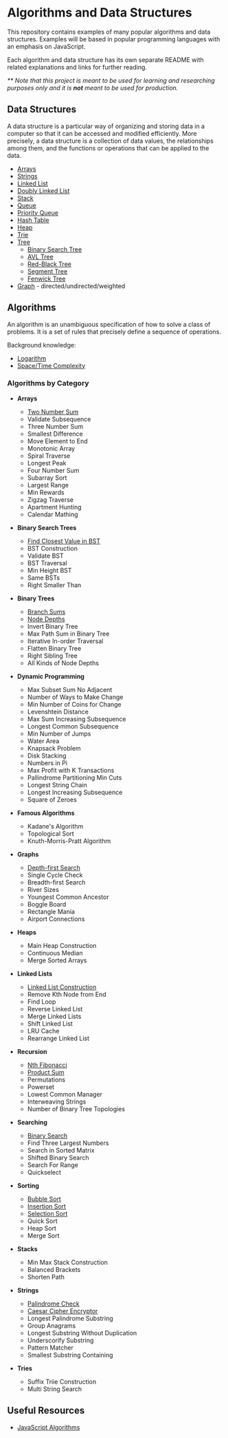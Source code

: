 # Algorithms and Data Structures

This repository contains examples of many popular algorithms and data structures. Examples will be based in popular programming languages with an emphasis on JavaScript.

Each algorithm and data structure has its own separate README with related explanations and links for further reading.

_\*\* Note that this project is meant to be used for learning and researching purposes only and it is **not** meant to be used for production._

## Data Structures
A data structure is a particular way of organizing and storing data in a computer so that it can be accessed and modified efficiently. More precisely, a data structure is a collection of data values, the relationships among them, and the functions or operations that can be applied to the data.

* [Arrays](src/data-structures/arrays)
* [Strings](src/data-structures/strings)
* [Linked List](src/data-structures/linked-list)
* [Doubly Linked List](src/data-structures/doubly-linked-list)
* [Stack](src/data-structures/stack)
* [Queue](src/data-structures/queue)
* [Priority Queue](src/data-structures/priority-queue)
* [Hash Table](src/data-structures/hash-table)
* [Heap](src/data-structures/heap)
* [Trie](src/data-structures/trie)
* [Tree](src/data-structures/tree)
    * [Binary Search Tree](src/data-structures/tree/binary-search-tree)
    * [AVL Tree](src/data-structures/tree/avl-tree)
    * [Red-Black Tree](src/data-structures/tree/red-black-tree)
    * [Segment Tree](src/data-structures/tree/segment-tree)
    * [Fenwick Tree](src/data-structures/tree/fenwick-tree)
* [Graph](src/data-structures/graph) - directed/undirected/weighted

## Algorithms

An algorithm is an unambiguous specification of how to solve a class of problems. It is a set of rules that precisely define a sequence of operations.

Background knowledge:
* [Logarithm](src/algorithms/review/logarithm)
* [Space/Time Complexity](src/algorithms/review/complexity)

### Algorithms by Category
* **Arrays**
  * [Two Number Sum](src/algorithms/arrays/two-number-sum)
  * Validate Subsequence
  * Three Number Sum
  * Smallest Difference
  * Move Element to End
  * Monotonic Array
  * Spiral Traverse
  * Longest Peak
  * Four Number Sum
  * Subarray Sort
  * Largest Range
  * Min Rewards
  * Zigzag Traverse
  * Apartment Hunting
  * Calendar Mathing

* **Binary Search Trees**
  * [Find Closest Value in BST](src/algorithms/binary-search-trees/closest-val-in-BST)
  * BST Construction
  * Validate BST
  * BST Traversal
  * Min Height BST
  * Same BSTs
  * Right Smaller Than

* **Binary Trees**
  * [Branch Sums](src/algorithms/binary-trees/branch-sums)
  * [Node Depths](src/algorithms/binary-trees/node-depths)
  * Invert Binary Tree
  * Max Path Sum in Binary Tree
  * Iterative In-order Traversal
  * Flatten Binary Tree
  * Right Sibling Tree
  * All Kinds of Node Depths

* **Dynamic Programming**
  * Max Subset Sum No Adjacent
  * Number of Ways to Make Change
  * Min Number of Coins for Change
  * Levenshtein Distance
  * Max Sum Increasing Subsequence
  * Longest Common Subsequence
  * Min Number of Jumps
  * Water Area
  * Knapsack Problem
  * Disk Stacking
  * Numbers in Pi
  * Max Profit with K Transactions
  * Pallindrome Partitioning Min Cuts
  * Longest String Chain
  * Longest Increasing Subsequence
  * Square of Zeroes

* **Famous Algorithms**
  * Kadane's Algorithm
  * Topological Sort
  * Knuth-Morris-Pratt Algorithm

* **Graphs**
  * [Depth-first Search](src/algorithms/graphs/depth-first-search)
  * Single Cycle Check
  * Breadth-first Search
  * River Sizes
  * Youngest Common Ancestor
  * Boggle Board
  * Rectangle Mania
  * Airport Connections

* **Heaps**
  * Main Heap Construction
  * Continuous Median
  * Merge Sorted Arrays

* **Linked Lists**
  * [Linked List Construction](src/algorithms/linked-lists/linked-list-construction)
  * Remove Kth Node from End
  * Find Loop
  * Reverse Linked List
  * Merge Linked Lists
  * Shift Linked List
  * LRU Cache
  * Rearrange Linked List

* **Recursion**
  * [Nth Fibonacci](src/algorithms/recursion/nth-fibonacci)
  * [Product Sum](src/algorithms/recursion/product-sum)
  * Permutations
  * Powerset
  * Lowest Common Manager
  * Interweaving Strings
  * Number of Binary Tree Topologies

* **Searching**
  * [Binary Search](src/algorithms/searching/binary-search)
  * Find Three Largest Numbers
  * Search in Sorted Matrix
  * Shifted Binary Search
  * Search For Range
  * Quickselect

* **Sorting**
  * [Bubble Sort](src/algorithms/sorting/bubble-sort)
  * [Insertion Sort](src/algorithms/sorting/insertion-sort)
  * [Selection Sort](src/algorithms/sorting/selection-sort)
  * Quick Sort
  * Heap Sort
  * Merge Sort

* **Stacks**
  * Min Max Stack Construction
  * Balanced Brackets
  * Shorten Path

* **Strings**
  * [Palindrome Check](src/algorithms/strings/palindrome-check)
  * [Caesar Cipher Encryptor](src/algorithms/strings/caesar-cipher-encryptor)
  * Longest Palindrome Substring
  * Group Anagrams
  * Longest Substring Without Duplication
  * Underscorify Substring
  * Pattern Matcher
  * Smallest Substring Containing

* **Tries**
  * Suffix Triie Construction
  * Multi String Search

## Useful Resources
* [JavaScript Algorithms](https://github.com/trekhleb/javascript-algorithms)
